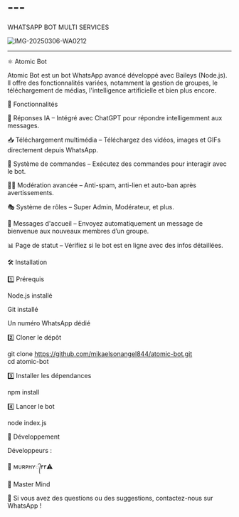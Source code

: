 # ---
WHATSAPP BOT MULTI SERVICES 

![IMG-20250306-WA0212](https://github.com/user-attachments/assets/9633164e-eebb-4854-9c0d-1ebd0e17e7ac)




---

⚛️ Atomic Bot

Atomic Bot est un bot WhatsApp avancé développé avec Baileys (Node.js). Il offre des fonctionnalités variées, notamment la gestion de groupes, le téléchargement de médias, l'intelligence artificielle et bien plus encore.

🚀 Fonctionnalités

🤖 Réponses IA – Intégré avec ChatGPT pour répondre intelligemment aux messages.

📥 Téléchargement multimédia – Téléchargez des vidéos, images et GIFs directement depuis WhatsApp.

🔧 Système de commandes – Exécutez des commandes pour interagir avec le bot.

👮‍♂️ Modération avancée – Anti-spam, anti-lien et auto-ban après avertissements.

🎭 Système de rôles – Super Admin, Modérateur, et plus.

🎉 Messages d'accueil – Envoyez automatiquement un message de bienvenue aux nouveaux membres d’un groupe.

📊 Page de statut – Vérifiez si le bot est en ligne avec des infos détaillées.


🛠️ Installation

1️⃣ Prérequis

Node.js installé

Git installé

Un numéro WhatsApp dédié


2️⃣ Cloner le dépôt

git clone https://github.com/mikaelsonangel844/atomic-bot.git  
cd atomic-bot

3️⃣ Installer les dépendances

npm install

4️⃣ Lancer le bot

node index.js

📌 Développement

Développeurs :

👑 ᴍᴜʀᴘʜʏ᭄ғғ⚠️

🧠 Master Mind

📧 Si vous avez des questions ou des suggestions, contactez-nous sur WhatsApp !
